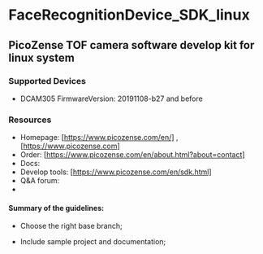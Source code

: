 # FaceRecognitionDevice_SDK_linux

## PicoZense TOF camera software develop kit for linux system

### Supported Devices

- DCAM305  FirmwareVersion: 20191108-b27 and before

### Resources

- Homepage: [https://www.picozense.com/en/] , [https://www.picozense.com]
- Order: [https://www.picozense.com/en/about.html?about=contact]
- Docs:
- Develop tools: [https://www.picozense.com/en/sdk.html]
- Q&A forum: 
- 

#### Summary of the guidelines:

- Choose the right base branch;

- Include sample project and documentation;
